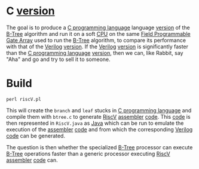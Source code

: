 # C [version](https://en.wikipedia.org/wiki/Software_versioning) 
The goal is to produce a [C programming language](https://b-ok.xyz/book/633119/db5c78) language [version](https://en.wikipedia.org/wiki/Software_versioning) of the [B-Tree](https://en.wikipedia.org/wiki/B-tree) algorithm and run it
on a soft [CPU](https://en.wikipedia.org/wiki/Central_processing_unit) on the same [Field Programmable Gate Array](https://en.wikipedia.org/wiki/Field-programmable_gate_array) used to run the [B-Tree](https://en.wikipedia.org/wiki/B-tree) algorithm, to compare its
performance with that of the [Verilog](https://en.wikipedia.org/wiki/Verilog) [version](https://en.wikipedia.org/wiki/Software_versioning). 
If the [Verilog](https://en.wikipedia.org/wiki/Verilog) [version](https://en.wikipedia.org/wiki/Software_versioning) is significantly faster than the [C programming language](https://b-ok.xyz/book/633119/db5c78) [version](https://en.wikipedia.org/wiki/Software_versioning), then we
can, like Rabbit, say "Aha" and go and try to sell it to someone.

# Build

```
perl riscV.pl
```

This will create the ``branch`` and ``leaf`` stucks in [C programming language](https://b-ok.xyz/book/633119/db5c78) and compile them
with ``btree.c`` to generate [RiscV](https://en.wikipedia.org/wiki/RISC-V) [assembler](https://en.wikipedia.org/wiki/Assembly_language#Assembler) [code](https://en.wikipedia.org/wiki/Computer_program).  This [code](https://en.wikipedia.org/wiki/Computer_program) is then
represented in ``RiscV.java`` as [Java](https://en.wikipedia.org/wiki/Java_(programming_language)) which can  be run to emulate the
execution of the [assembler](https://en.wikipedia.org/wiki/Assembly_language#Assembler) [code](https://en.wikipedia.org/wiki/Computer_program) and from which the corresponding [Verilog](https://en.wikipedia.org/wiki/Verilog) [code](https://en.wikipedia.org/wiki/Computer_program) can be generated.

The question is then whether the specialized [B-Tree](https://en.wikipedia.org/wiki/B-tree) processor can execute [B-Tree](https://en.wikipedia.org/wiki/B-tree) operations faster than a generic processor executing [RiscV](https://en.wikipedia.org/wiki/RISC-V) [assembler](https://en.wikipedia.org/wiki/Assembly_language#Assembler) [code](https://en.wikipedia.org/wiki/Computer_program) can.
